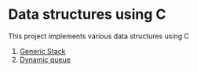 # Data structures using C

This project implements various data structures using C

1. [Generic Stack](stack.h)
2. [Dynamic queue](queue.h)
